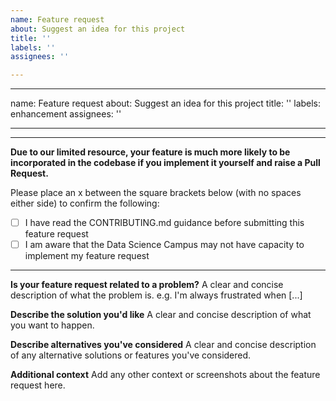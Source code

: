 ```yaml
---
name: Feature request
about: Suggest an idea for this project
title: ''
labels: ''
assignees: ''

---
```


---
name: Feature request
about: Suggest an idea for this project
title: ''
labels: enhancement
assignees: ''

---

---

**Due to our limited resource, your feature is much more likely to be incorporated in the codebase if you implement it yourself and raise a Pull Request.**

Please place an x between the square brackets below (with no spaces either side) to confirm the following: 
- [ ] I have read the CONTRIBUTING.md guidance before submitting this feature request
- [ ] I am aware that the Data Science Campus may not have capacity to implement my feature request 

---

**Is your feature request related to a problem?**
A clear and concise description of what the problem is. e.g. I'm always frustrated when [...]

**Describe the solution you'd like**
A clear and concise description of what you want to happen.

**Describe alternatives you've considered**
A clear and concise description of any alternative solutions or features you've considered.

**Additional context**
Add any other context or screenshots about the feature request here.
